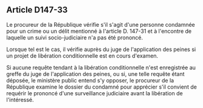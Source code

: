 Article D147-33
----
Le procureur de la République vérifie s'il s'agit d'une personne condamnée pour
un crime ou un délit mentionné à l'article D. 147-31 et à l'encontre de laquelle
un suivi socio-judiciaire n'a pas été prononcé.

Lorsque tel est le cas, il vérifie auprès du juge de l'application des peines si
un projet de libération conditionnelle est en cours d'examen.

Si aucune requête tendant à la libération conditionnelle n'est enregistrée au
greffe du juge de l'application des peines, ou si, une telle requête étant
déposée, le ministère public entend s'y opposer, le procureur de la République
examine le dossier du condamné pour apprécier s'il convient de requérir le
prononcé d'une surveillance judiciaire avant la libération de l'intéressé.
